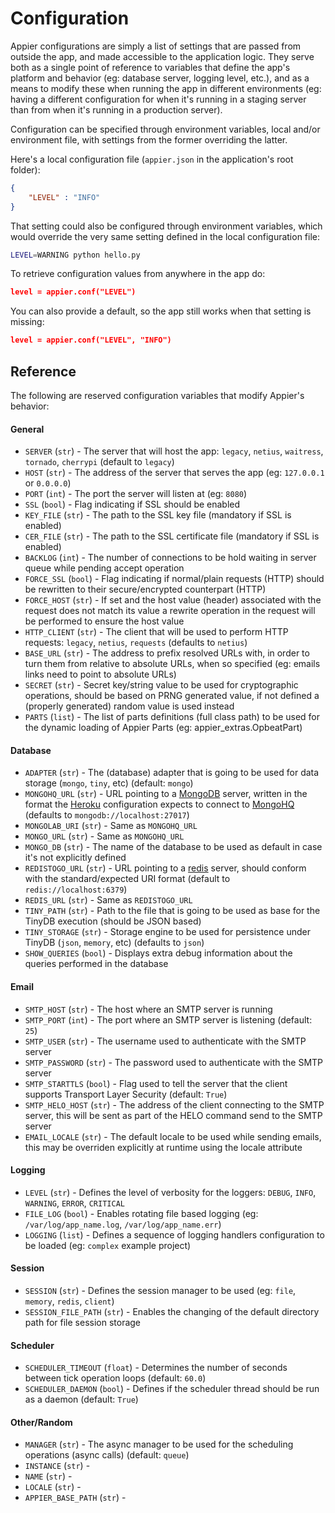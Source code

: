 # Configuration

Appier configurations are simply a list of settings that are passed from outside the app,
and made accessible to the application logic. They serve both as a single point of
reference to variables that define the app's platform and behavior (eg: database
server, logging level, etc.), and as a means to modify these when running the app in
different environments (eg: having a different configuration for when it's running
in a staging server than from when it's running in a production server).

Configuration can be specified through environment variables, local and/or environment
file, with settings from the former overriding the latter.

Here's a local configuration file (`appier.json` in the application's root folder):

```json
{
    "LEVEL" : "INFO"
}
```

That setting could also be configured through environment variables, which would override
the very same setting defined in the local configuration file:

```bash
LEVEL=WARNING python hello.py
```

To retrieve configuration values from anywhere in the app do:

```json
level = appier.conf("LEVEL")
```

You can also provide a default, so the app still works when that setting is missing:

```json
level = appier.conf("LEVEL", "INFO")
```

## Reference

The following are reserved configuration variables that modify Appier's behavior:

#### General

* `SERVER` (`str`) - The server that will host the app: `legacy`, `netius`, `waitress`, `tornado`, `cherrypi` (default to `legacy`)
* `HOST` (`str`) - The address of the server that serves the app (eg: `127.0.0.1` or `0.0.0.0`)
* `PORT` (`int`) - The port the server will listen at (eg: `8080`)
* `SSL` (`bool`) - Flag indicating if SSL should be enabled
* `KEY_FILE` (`str`) - The path to the SSL key file (mandatory if SSL is enabled)
* `CER_FILE` (`str`) - The path to the SSL certificate file (mandatory if SSL is enabled)
* `BACKLOG` (`int`) - The number of connections to be hold waiting in server queue while pending accept operation
* `FORCE_SSL` (`bool`) - Flag indicating if normal/plain requests (HTTP) should be rewritten to their secure/encrypted counterpart (HTTP)
* `FORCE_HOST` (`str`) - If set and the host value (header) associated with the request does not match its value a rewrite operation in the request will be performed to ensure the host value
* `HTTP_CLIENT` (`str`) - The client that will be used to perform HTTP requests: `legacy`, `netius`, `requests` (defaults to `netius`)
* `BASE_URL` (`str`) - The address to prefix resolved URLs with, in order to turn them from relative to absolute URLs, when so specified (eg: emails links need to point to absolute URLs)
* `SECRET` (`str`) - Secret key/string value to be used for cryptographic operations, should be based on PRNG generated value, if not defined a (properly generated) random value is used instead
* `PARTS` (`list`) - The list of parts definitions (full class path) to be used for the dynamic loading of Appier Parts (eg: appier_extras.OpbeatPart)

#### Database

* `ADAPTER` (`str`) - The (database) adapter that is going to be used for data storage (`mongo`, `tiny`, etc) (default: `mongo`)
* `MONGOHQ_URL` (`str`) - URL pointing to a [MongoDB](http://www.mongodb.org/) server, written in the format the [Heroku](https://www.heroku.com/) configuration expects to connect to [MongoHQ](https://bridge.mongohq.com/signup) (defaults to `mongodb://localhost:27017`)
* `MONGOLAB_URI` (`str`) - Same as `MONGOHQ_URL`
* `MONGO_URL` (`str`) - Same as `MONGOHQ_URL`
* `MONGO_DB` (`str`) - The name of the database to be used as default in case it's not explicitly defined
* `REDISTOGO_URL` (`str`) - URL pointing to a [redis](http://redis.io/) server, should conform with the standard/expected URI format (default to `redis://localhost:6379`)
* `REDIS_URL` (`str`) - Same as `REDISTOGO_URL`
* `TINY_PATH` (`str`) - Path to the file that is going to be used as base for the TinyDB execution (should be JSON based)
* `TINY_STORAGE` (`str`) - Storage engine to be used for persistence under TinyDB (`json`, `memory`, etc) (defaults to `json`)
* `SHOW_QUERIES` (`bool`) - Displays extra debug information about the queries performed in the database

#### Email

* `SMTP_HOST` (`str`) - The host where an SMTP server is running
* `SMTP_PORT` (`int`) - The port where an SMTP server is listening (default: `25`)
* `SMTP_USER` (`str`) - The username used to authenticate with the SMTP server
* `SMTP_PASSWORD` (`str`) - The password used to authenticate with the SMTP server
* `SMTP_STARTTLS` (`bool`) - Flag used to tell the server that the client supports Transport
Layer Security (default: `True`)
* `SMTP_HELO_HOST` (`str`) - The address of the client connecting to the SMTP server, this will
be sent as part of the HELO command send to the SMTP server
* `EMAIL_LOCALE` (`str`) - The default locale to be used while sending emails, this may be
overriden explicitly at runtime using the locale attribute

#### Logging

* `LEVEL` (`str`) - Defines the level of verbosity for the loggers: `DEBUG`, `INFO`, `WARNING`, `ERROR`, `CRITICAL`
* `FILE_LOG` (`bool`) - Enables rotating file based logging (eg: `/var/log/app_name.log`,
`/var/log/app_name.err`)
* `LOGGING` (`list`) - Defines a sequence of logging handlers configuration to be loaded
(eg: `complex` example project)

#### Session

* `SESSION` (`str`) - Defines the session manager to be used (eg: `file`, `memory`, `redis`, `client`)
* `SESSION_FILE_PATH` (`str`) - Enables the changing of the default directory path for file session storage

#### Scheduler

* `SCHEDULER_TIMEOUT` (`float`) - Determines the number of seconds between tick operation loops (default: `60.0`)
* `SCHEDULER_DAEMON` (`bool`) - Defines if the scheduler thread should be run as a daemon (default: `True`)

#### Other/Random

* `MANAGER` (`str`) - The async manager to be used for the scheduling operations (async calls) (default: `queue`)
* `INSTANCE` (`str`) -
* `NAME` (`str`) -
* `LOCALE` (`str`) -
* `APPIER_BASE_PATH` (`str`) -
